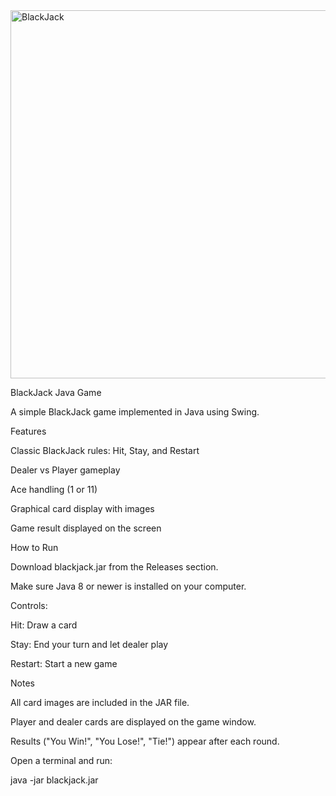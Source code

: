 <img width="583" height="589" alt="BlackJack" src="https://github.com/user-attachments/assets/05c28b17-d349-4aee-bf71-26c5d49a1ddc" /> 

BlackJack Java Game

A simple BlackJack game implemented in Java using Swing.

Features

Classic BlackJack rules: Hit, Stay, and Restart

Dealer vs Player gameplay

Ace handling (1 or 11)

Graphical card display with images

Game result displayed on the screen

How to Run

Download blackjack.jar from the Releases section.

Make sure Java 8 or newer is installed on your computer.

Controls:

Hit: Draw a card

Stay: End your turn and let dealer play

Restart: Start a new game

Notes

All card images are included in the JAR file.

Player and dealer cards are displayed on the game window.

Results ("You Win!", "You Lose!", "Tie!") appear after each round.

Open a terminal and run:

java -jar blackjack.jar
